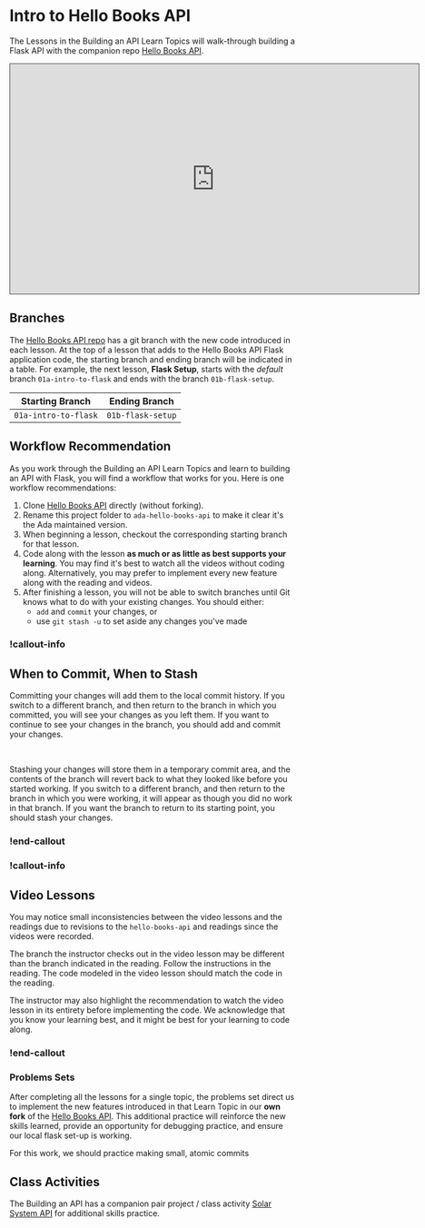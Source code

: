 # Intro to Hello Books API

The Lessons in the Building an API Learn Topics will walk-through building a Flask API with the companion repo [Hello Books API](https://github.com/AdaGold/hello-books-api).

<iframe src="https://adaacademy.hosted.panopto.com/Panopto/Pages/Embed.aspx?pid=3baea592-08f8-48eb-beb4-ae6a012e05e8&autoplay=false&offerviewer=true&showtitle=true&showbrand=true&captions=true&interactivity=all" height="405" width="720" style="border: 1px solid #464646;" allowfullscreen allow="autoplay"></iframe>

## Branches

The [Hello Books API repo](https://github.com/AdaGold/hello-books-api) has a git branch with the new code introduced in each lesson. At the top of a lesson that adds to the Hello Books API Flask application code, the starting branch and ending branch will be indicated in a table. For example, the next lesson, **Flask Setup**, starts with the *default* branch `01a-intro-to-flask` and ends with the branch `01b-flask-setup`. 

| Starting Branch | Ending Branch|
|--|--|
|`01a-intro-to-flask` |`01b-flask-setup`|

## Workflow Recommendation

As you work through the Building an API Learn Topics and learn to building an API with Flask, you will find a workflow that works for you. Here is one workflow recommendations:

1. Clone [Hello Books API](https://github.com/AdaGold/hello-books-api) directly (without forking).
1. Rename this project folder to `ada-hello-books-api` to make it clear it's the Ada maintained version.
1. When beginning a lesson, checkout the corresponding starting branch for that lesson.
1. Code along with the lesson **as much or as little as best supports your learning**. You may find it's best to watch all the videos without coding along. Alternatively, you may prefer to implement every new feature along with the reading and videos.
1. After finishing a lesson, you will not be able to switch branches until Git knows what to do with your existing changes. You should either:
   - `add` and `commit` your changes, or
   - use `git stash -u` to set aside any changes you've made
   
### !callout-info

## When to Commit, When to Stash

Committing your changes will add them to the local commit history. If you switch to a different branch, and then return to the branch in which you committed, you will see your changes as you left them. If you want to continue to see your changes in the branch, you should add and commit your changes.

<br>

Stashing your changes will store them in a temporary commit area, and the contents of the branch will revert back to what they looked like before you started working. If you switch to a different branch, and then return to the branch in which you were working, it will appear as though you did no work in that branch. If you want the branch to return to its starting point, you should stash your changes.

### !end-callout   


<!-- available callout types: info, success, warning, danger, secondary, star  -->
### !callout-info

## Video Lessons

You may notice small inconsistencies between the video lessons and the readings due to revisions to the `hello-books-api` and readings since the videos were recorded. 

The branch the instructor checks out in the video lesson may be different than the branch indicated in the reading. Follow the instructions in the reading. The code modeled in the video lesson should match the code in the reading.

The instructor may also highlight the recommendation to watch the video lesson in its entirety before implementing the code. We acknowledge that you know your learning best, and it might be best for your learning to code along.

### !end-callout

### Problems Sets

After completing all the lessons for a single topic, the problems set direct us to implement the new features introduced in that Learn Topic in our **own fork** of the [Hello Books API](https://github.com/AdaGold/hello-books-api). This additional practice will reinforce the new skills learned, provide an opportunity for debugging practice, and ensure our local flask set-up is working.

For this work, we should practice making small, atomic commits

## Class Activities

The Building an API has a companion pair project / class activity [Solar System API](https://github.com/AdaGold/solar-system-api) for additional skills practice.




